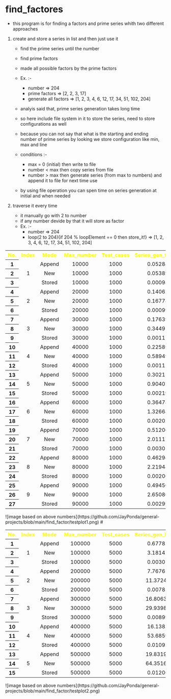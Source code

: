 # find_factores

-   this program is for finding a factors and prime series whith two different approaches

1. create and store a series in list and then just use it

    - find the prime series until the number
    - find prime factors
    - made all possible factors by the prime factors
    - Ex. :-

        - number => 204
        - prime factors => [2, 2, 3, 17]
        - generate all factors => [1, 2, 3, 4, 6, 12, 17, 34, 51, 102, 204]

    - analyis said that, prime series generation takes long time
    - so here include file system in it to store the series, need to store configurations as well
    - because you can not say that what is the starting and ending number of prime series by looking we store configuration like min, max and line
    - conditions :-
        - max = 0 (initial) then write to file
        - number < max then copy series from file
        - number > max then generate series (from max to numbers) and append it to file for next time use
    - by using file operation you can spen time on series generation at initial and when needed

2. traverse it every time
    - it manually go with 2 to number
    - if any number devide by that it will store as factor
    - Ex. :-
        - number => 204
        - loop(2 to 204){if 204 % loopElement == 0 then store_it!} => [1, 2, 3, 4, 6, 12, 17, 34, 51, 102, 204]

<table style="width: 100%; text-align: center ;">
    <tr style="color: yellow;">
        <th>No.</th>
        <th>Index</th>
        <th>Mode</th>
        <th>Max_number</th>
        <th>Test_cases</th>
        <th>Series_gen_time_unit</th>
        <th>Prime_way</th>
        <th>Series_gen_and_test</th>
        <th>Conventional_way</th>
    </tr>
    <tr>
        <th>1</th>
        <td rowspan="3">1</td>
        <td>Append</td>
        <td>10000</td>
        <td>1000</td>
        <td>0.0528865</td>
        <td>0.7881502</td>
        <td>0.8400302</td>
        <td>0.7364731</td>
    </tr>
    <tr>
        <th>2</th>
        <td>New</td>
        <td>10000</td>
        <td>1000</td>
        <td>0.0538962</td>
        <td>0.7160755</td>
        <td>0.7679399</td>
        <td>0.5944165</td>
    </tr>
    <tr>
        <th>3</th>
        <td>Stored</td>
        <td>10000</td>
        <td>1000</td>
        <td>0.0009836</td>
        <td>0.7972804</td>
        <td>0.7972391</td>
        <td>0.8666262</td>
    </tr>
    <tr>
        <th>4</th>
        <td rowspan="3">2</td>
        <td>Append</td>
        <td>20000</td>
        <td>1000</td>
        <td>0.1406287</td>
        <td>1.0062507</td>
        <td>1.1448938</td>
        <td>1.4677092</td>
    </tr>
    <tr>
        <th>5</th>
        <td>New</td>
        <td>20000</td>
        <td>1000</td>
        <td>0.1677876</td>
        <td>0.981108</td>
        <td>1.1333212</td>
        <td>1.3452905</td>
    </tr>
    <tr>
        <th>6</th>
        <td>Stored</td>
        <td>20000</td>
        <td>1000</td>
        <td>0.0009967</td>
        <td>0.9184575</td>
        <td>0.918455</td>
        <td>1.5740479</td>
    </tr>
    <tr>
        <th>7</th>
        <td rowspan="3">3</td>
        <td>Append</td>
        <td>30000</td>
        <td>1000</td>
        <td>0.1763913</td>
        <td>1.2263351</td>
        <td>1.4027264</td>
        <td>2.3233395</td>
    </tr>
    <tr>
        <th>8</th>
        <td>New</td>
        <td>30000</td>
        <td>1000</td>
        <td>0.3449127</td>
        <td>1.3094783</td>
        <td>1.654391</td>
        <td>2.1606325</td>
    </tr>
    <tr>
        <th>9</th>
        <td>Stored</td>
        <td>30000</td>
        <td>1000</td>
        <td>0.0011792</td>
        <td>1.145371</td>
        <td>1.1465502</td>
        <td>2.2298343</td>
    </tr>
    <tr>
        <th>10</th>
        <td rowspan="3">4</td>
        <td>Append</td>
        <td>40000</td>
        <td>1000</td>
        <td>0.2258937</td>
        <td>1.4907274</td>
        <td>1.7166211</td>
        <td>3.031733</td>
    </tr>
    <tr>
        <th>11</th>
        <td>New</td>
        <td>40000</td>
        <td>1000</td>
        <td>0.5894926</td>
        <td>1.4511536</td>
        <td>2.0406462</td>
        <td>3.1078992</td>
    </tr>
    <tr>
        <th>12</th>
        <td>Stored</td>
        <td>40000</td>
        <td>1000</td>
        <td>0.0011269</td>
        <td>1.4892589</td>
        <td>1.4883631</td>
        <td>2.864977</td>
    </tr>
    <tr>
        <th>13</th>
        <td rowspan="3">5</td>
        <td>Append</td>
        <td>50000</td>
        <td>1000</td>
        <td>0.3021148</td>
        <td>1.8193708</td>
        <td>2.0741725</td>
        <td>3.9258817</td>
    </tr>
    <tr>
        <th>14</th>
        <td>New</td>
        <td>50000</td>
        <td>1000</td>
        <td>0.9040748</td>
        <td>1.7935983</td>
        <td>2.6976731</td>
        <td>3.6911278</td>
    </tr>
    <tr>
        <th>15</th>
        <td>Stored</td>
        <td>50000</td>
        <td>1000</td>
        <td>0.0021991</td>
        <td>1.6991925</td>
        <td>1.6993942</td>
        <td>3.7469348</td>
    </tr>
    <tr>
        <th>16</th>
        <td rowspan="3">6</td>
        <td>Append</td>
        <td>60000</td>
        <td>1000</td>
        <td>0.3647892</td>
        <td>2.0819719</td>
        <td>2.4467611</td>
        <td>4.8699722</td>
    </tr>
    <tr>
        <th>17</th>
        <td>New</td>
        <td>60000</td>
        <td>1000</td>
        <td>1.3266888</td>
        <td>2.0594434</td>
        <td>3.3841451</td>
        <td>4.8489232</td>
    </tr>
    <tr>
        <th>18</th>
        <td>Stored</td>
        <td>60000</td>
        <td>1000</td>
        <td>0.0020289</td>
        <td>2.148558</td>
        <td>2.1475944</td>
        <td>4.6574123</td>
    </tr>
    <tr>
        <th>19</th>
        <td rowspan="3">7</td>
        <td>Append</td>
        <td>70000</td>
        <td>1000</td>
        <td>0.5120686</td>
        <td>2.498537</td>
        <td>3.0106056</td>
        <td>5.8631154</td>
    </tr>
    <tr>
        <th>20</th>
        <td>New</td>
        <td>70000</td>
        <td>1000</td>
        <td>2.0111762</td>
        <td>2.235455</td>
        <td>4.2466312</td>
        <td>5.5635857</td>
    </tr>
    <tr>
        <th>21</th>
        <td>Stored</td>
        <td>70000</td>
        <td>1000</td>
        <td>0.0030148</td>
        <td>2.3291322</td>
        <td>2.3291179</td>
        <td>5.1903467</td>
    </tr>
    <tr>
        <th>22</th>
        <td rowspan="3">8</td>
        <td>Append</td>
        <td>80000</td>
        <td>1000</td>
        <td>0.4629436</td>
        <td>2.4825789</td>
        <td>2.9455225</td>
        <td>6.2381011</td>
    </tr>
    <tr>
        <th>23</th>
        <td>New</td>
        <td>80000</td>
        <td>1000</td>
        <td>2.2194864</td>
        <td>2.4913181</td>
        <td>4.7108045</td>
        <td>6.2734586</td>
    </tr>
    <tr>
        <th>24</th>
        <td>Stored</td>
        <td>80000</td>
        <td>1000</td>
        <td>0.0020044</td>
        <td>2.4677117</td>
        <td>2.4657191</td>
        <td>6.0882675</td>
    </tr>
    <tr>
        <th>25</th>
        <td rowspan="3">9</td>
        <td>Append</td>
        <td>90000</td>
        <td>1000</td>
        <td>0.4945009</td>
        <td>2.8254099</td>
        <td>3.3042918</td>
        <td>7.0003862</td>
    </tr>
    <tr>
        <th>26</th>
        <td>New</td>
        <td>90000</td>
        <td>1000</td>
        <td>2.6508678</td>
        <td>2.667953</td>
        <td>5.3188208</td>
        <td>7.0580779</td>
    </tr>
    <tr>
        <th>27</th>
        <td>Stored</td>
        <td>90000</td>
        <td>1000</td>
        <td>0.0029921</td>
        <td>2.7183748</td>
        <td>2.718376</td>
        <td>6.8748113</td>
    </tr>

</table>
![image based on above numbers](https://github.com/JayPonda/general-projects/blob/main/find_factor/testplot1.png)
#

<table style="width: 100%; text-align: center ;">
    <tr style="color: yellow;">
        <th>No.</th>
        <th>Index</th>
        <th>Mode</th>
        <th>Max_number</th>
        <th>Test_cases</th>
        <th>Series_gen_time_unit</th>
        <th>Prime_way</th>
        <th>Series_gen_and_test</th>
        <th>Conventional_way</th>
    </tr>
    <tr>
        <th>1</th>
        <td rowspan="3">1</td>
        <td>Append</td>
        <td>100000</td>
        <td>5000</td>
        <td>0.6778273</td>
        <td>15.2278957</td>
        <td>15.9017336</td>
        <td>39.2414358</td>
    </tr>
    <tr>
        <th>2</th>
        <td>New</td>
        <td>100000</td>
        <td>5000</td>
        <td>3.1814263</td>
        <td>15.0512899</td>
        <td>18.217093</td>
        <td>40.0710079</td>
    </tr>
    <tr>
        <th>3</th>
        <td>Stored</td>
        <td>100000</td>
        <td>5000</td>
        <td>0.0030177</td>
        <td>14.9258004</td>
        <td>14.9248015</td>
        <td>38.3154795</td>
    </tr>
    <tr>
        <th>4</th>
        <td rowspan="3">2</td>
        <td>Append</td>
        <td>200000</td>
        <td>5000</td>
        <td>7.7676573</td>
        <td>25.6460485</td>
        <td>33.4137058</td>
        <td>78.0638663</td>
    </tr>
    <tr>
        <th>5</th>
        <td>New</td>
        <td>200000</td>
        <td>5000</td>
        <td>11.3724906</td>
        <td>26.9263864</td>
        <td>38.2938994</td>
        <td>87.0987579</td>
    </tr>
    <tr>
        <th>6</th>
        <td>Stored</td>
        <td>200000</td>
        <td>5000</td>
        <td>0.0078533</td>
        <td>32.9824093</td>
        <td>32.9822853</td>
        <td>114.9277603</td>
    </tr>
    <tr>
        <th>7</th>
        <td rowspan="3">3</td>
        <td>Append</td>
        <td>300000</td>
        <td>5000</td>
        <td>16.8063414</td>
        <td>43.5165551</td>
        <td>60.313268</td>
        <td>154.6110116</td>
    </tr>
    <tr>
        <th>8</th>
        <td>New</td>
        <td>300000</td>
        <td>5000</td>
        <td>29.9398437</td>
        <td>41.3416238</td>
        <td>71.2658446</td>
        <td>132.5058354</td>
    </tr>
    <tr>
        <th>9</th>
        <td>Stored</td>
        <td>300000</td>
        <td>5000</td>
        <td>0.0089943</td>
        <td>38.0678179</td>
        <td>38.0648784</td>
        <td>115.6743067</td>
    </tr>
    <tr>
        <th>10</th>
        <td rowspan="3">4</td>
        <td>Append</td>
        <td>400000</td>
        <td>5000</td>
        <td>16.138266</td>
        <td>50.2407246</td>
        <td>66.3633755</td>
        <td>177.8148662</td>
    </tr>
    <tr>
        <th>11</th>
        <td>New</td>
        <td>400000</td>
        <td>5000</td>
        <td>53.685974</td>
        <td>52.0169731</td>
        <td>105.6929757</td>
        <td>171.5553992</td>
    </tr>
    <tr>
        <th>12</th>
        <td>Stored</td>
        <td>400000</td>
        <td>5000</td>
        <td>0.0109269</td>
        <td>51.5001343</td>
        <td>51.5000898</td>
        <td>173.3979866</td>
    </tr>
    <tr>
        <th>13</th>
        <td rowspan="3">5</td>
        <td>Append</td>
        <td>500000</td>
        <td>5000</td>
        <td>19.8319418</td>
        <td>60.6673779</td>
        <td>80.4993197</td>
        <td>214.3323073</td>
    </tr>
    <tr>
        <th>14</th>
        <td>New</td>
        <td>500000</td>
        <td>5000</td>
        <td>64.3516635</td>
        <td>59.6934039</td>
        <td>124.0366153</td>
        <td>204.755732</td>
    </tr>
    <tr>
        <th>15</th>
        <td>Stored</td>
        <td>500000</td>
        <td>5000</td>
        <td>0.0120008</td>
        <td>68.316702</td>
        <td>68.30378</td>
        <td>253.2795602</td>
    </tr>

</table>
![image based on above numbers](https://github.com/JayPonda/general-projects/blob/main/find_factor/testplot2.png)
